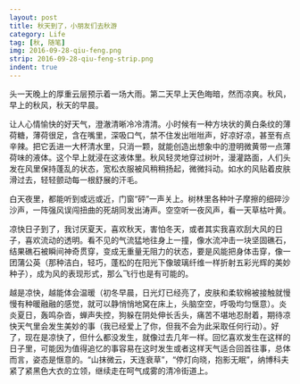```yaml
---
layout: post
title: 秋天到了，小朋友们去秋游
category: Life
tag: [秋, 随笔]
img: 2016-09-28-qiu-feng.png
strip: 2016-09-28-qiu-feng-strip.png
indent: true
---
```


头一天晚上的厚重云层预示着一场大雨。第二天早上天色晦暗，然而凉爽。秋风，早上的秋风，秋天的早晨。

让人心情愉快的好天气，澄澈清晰冷冷清清。小时候有一种方块状的黄白条纹的薄荷糖，薄荷很足，含在嘴里，深吸口气，禁不住发出咝咝声，好凉好凉，甚至有点辛辣。把它丢进一大杯清水里，只消一颗，就能创造出想象中的澄明微黄带一点薄荷味的液体。这个早上就浸在这液体里。秋风轻灵地穿过树叶，漫灌路面，人们头发在风里保持蓬乱的状态，宽松衣服被风稍稍扬起，微微抖动。如水的风贴着皮肤滑过去，轻轻颤动每一根舒展的汗毛。

白天夜里，都能听到或远或近，门窗“砰”一声关上。树林里各种叶子摩擦的细碎沙沙声，一阵强风误闯扭曲的死胡同发出涛声。空空听一夜风声，看一天草枯叶黄。

凉快日子到了，我讨厌夏天，喜欢秋天，害怕冬天，或者其实我喜欢刮大风的日子，喜欢流动的透明。看不见的气流猛地往身上一撞，像水流冲击一块坚固礁石，结果礁石被瞬间神奇贯穿，变成无重量无阻力的状态，要是风能把身体击穿，像一团蒲公英（那种洁白，轻巧，蓬松的在阳光下像玻璃纤维一样折射五彩光辉的美妙种子），成为风的表现形式，那么飞行也是有可能的。

越是凉快，越能体会温暖（初冬早晨，日光灯已经亮了，皮肤和柔软棉被接触就慢慢有种暖融融的感觉，就可以静悄悄地窝在床上，头脑空空，呼吸均匀惬意）。炎炎夏日，轰鸣杂沓，蝉声失控，狗躲在阴处伸长舌头，痛苦不堪地忍耐着，期待凉快天气里会发生美妙的事（我已经爱上了你，但我不会为此采取任何行动）。好了，现在是凉快了，但什么都没发生，就像过去几年一样。回忆喜欢发生在这样的日子里，可能因为值得追忆的事容易在这时发生或者这样天气适合回首往事，总体而言，姿态是惬意的。“山抹微云，天连衰草”，“停灯向晓，抱影无眠”，纳博科夫紧了紧黑色大衣的立领，继续走在呵气成雾的清冷街道上。
